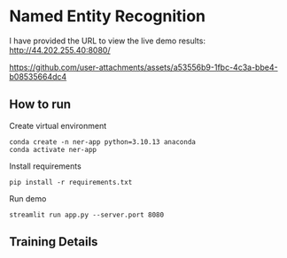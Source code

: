 # Named Entity Recognition
I have provided the URL to view the live demo results: http://44.202.255.40:8080/

https://github.com/user-attachments/assets/a53556b9-1fbc-4c3a-bbe4-b08535664dc4

## How to run



Create virtual environment
```
conda create -n ner-app python=3.10.13 anaconda
conda activate ner-app
```
Install requirements
```
pip install -r requirements.txt
```
Run demo
```
streamlit run app.py --server.port 8080
```

## Training Details
